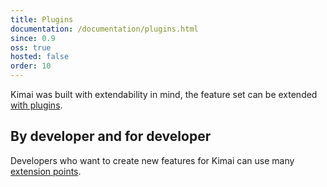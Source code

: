 ```yaml
---
title: Plugins
documentation: /documentation/plugins.html
since: 0.9
oss: true
hosted: false
order: 10
---
```


Kimai was built with extendability in mind, the feature set can be extended <a href="{% link _documentation/plugins.md %}">with plugins</a>.

## By developer and for developer
 
Developers who want to create new features for Kimai can use many <a href="{% link _documentation/developers.md %}">extension points</a>.
